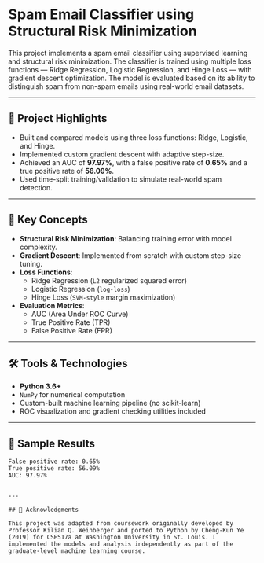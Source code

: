 # Spam Email Classifier using Structural Risk Minimization

This project implements a spam email classifier using supervised learning and structural risk minimization. The classifier is trained using multiple loss functions — Ridge Regression, Logistic Regression, and Hinge Loss — with gradient descent optimization. The model is evaluated based on its ability to distinguish spam from non-spam emails using real-world email datasets.

---

## 📌 Project Highlights

- Built and compared models using three loss functions: Ridge, Logistic, and Hinge.
- Implemented custom gradient descent with adaptive step-size.
- Achieved an AUC of **97.97%**, with a false positive rate of **0.65%** and a true positive rate of **56.09%**.
- Used time-split training/validation to simulate real-world spam detection.

---

## 🧠 Key Concepts

- **Structural Risk Minimization**: Balancing training error with model complexity.
- **Gradient Descent**: Implemented from scratch with custom step-size tuning.
- **Loss Functions**:
  - Ridge Regression (`L2` regularized squared error)
  - Logistic Regression (`log-loss`)
  - Hinge Loss (`SVM-style` margin maximization)
- **Evaluation Metrics**:
  - AUC (Area Under ROC Curve)
  - True Positive Rate (TPR)
  - False Positive Rate (FPR)

---

## 🛠 Tools & Technologies

- **Python 3.6+**
- `NumPy` for numerical computation
- Custom-built machine learning pipeline (no scikit-learn)
- ROC visualization and gradient checking utilities included

---

## 🧪 Sample Results

```text
False positive rate: 0.65%
True positive rate: 56.09%
AUC: 97.97%


---

## 🙏 Acknowledgments

This project was adapted from coursework originally developed by Professor Kilian Q. Weinberger and ported to Python by Cheng-Kun Ye (2019) for CSE517a at Washington University in St. Louis. I implemented the models and analysis independently as part of the graduate-level machine learning course.

